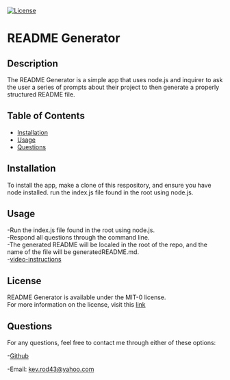 [![License](https://img.shields.io/badge/License-MIT_0-blue.svg)](https://opensource.org/licenses/MIT-0)
  
  # README Generator

  ## Description
  
  The README Generator is a simple app that uses node.js and inquirer to ask the user a series of prompts about their project to then generate a properly structured README file.

  ## Table of Contents 
  
  - [Installation](#installation)
  - [Usage](#usage)
  - [Questions](#questions)
  
  ## Installation
  
  To install the app, make a clone of this respository, and ensure you have node installed. run the index.js file found in the root using node.js.
  
  ## Usage
  
  -Run the index.js file found in the root using node.js.\
  -Respond all questions through the command line.\
  -The generated README will be localed in the root of the repo, and the name of the file will be generatedREADME.md.\
  -[video-instructions](https://youtu.be/Mzn3uufWHzM)

  ## License

  README Generator is available under the MIT-0 license.\
  For more information on the license, visit this [link](https://opensource.org/license/MIT-0/
  )
  
  ## Questions
  
  For any questions, feel free to contact me through either of these options: 
  
  -[Github](https://github.com/kev-rod43)
  
  -Email: kev.rod43@yahoo.com